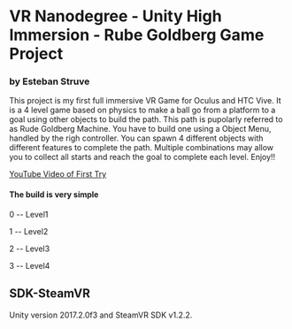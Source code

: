 # VR Nanodegree - Unity High Immersion - Rube Goldberg Game Project
### by Esteban Struve

This project is my first full immersive VR Game for Oculus and HTC Vive.
It is a 4 level game based on physics to make a ball go from a platform to a goal using other objects to build the path.
This path is pupolarly referred to as Rude Goldberg Machine. You have to build one using a Object Menu, handled by the righ controller.
You can spawn 4 different objects with different features to complete the path.
Multiple combinations may allow you to collect all starts and reach the goal to complete each level.
Enjoy!!

[YouTube Video of First Try](https://youtu.be/8BRbnBr1ReQ)

#### The build is very simple

0 -- Level1

1 -- Level2

2 -- Level3

3 -- Level4

## SDK-SteamVR

Unity version 2017.2.0f3 and SteamVR SDK v1.2.2.

